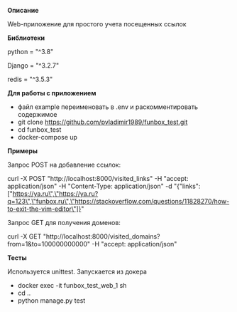 **Описание**

Web-приложение для простого учета посещенных ссылок

**Библиотеки**

python = "^3.8"

Django = "^3.2.7"

redis = "^3.5.3"

**Для работы с приложением**

- файл example переименовать в .env и раскомментировать содержимое
- git clone https://github.com/pvladimir1989/funbox_test.git
- cd funbox_test
- docker-compose up

**Примеры**

Запрос POST на добавление ссылок:

curl -X POST "http://localhost:8000/visited_links" -H "accept: application/json" -H "Content-Type: application/json" -d "{\"links\":[\"https://ya.ru\",\"https://ya.ru?q=123\",\"funbox.ru\",\"https://stackoverflow.com/questions/11828270/how-to-exit-the-vim-editor\"]}"

Запрос GET для получения доменов:

curl -X GET "http://localhost:8000/visited_domains?from=1&to=100000000000" -H "accept: application/json"

**Тесты**

Используется unittest. Запускается из докера

- docker exec -it funbox_test_web_1 sh
- cd ..
- python manage.py test

